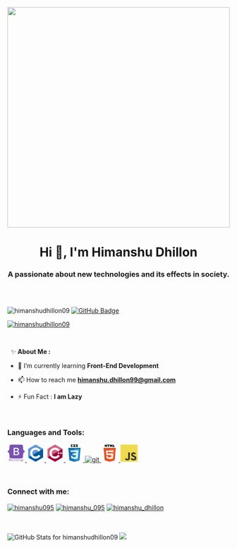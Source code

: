 <a href="#"><img align="center" src="https://camo.githubusercontent.com/0ab44d5c6a2cae99e3336c6ae57ec2a93292890a058f258f7c7bf53437fc2ffd/68747470733a2f2f62696f6d65646963616c6f6479737365792e626c6f67732e686f706b696e736d65646963696e652e6f72672f66696c65732f323032302f30322f70726f6772616d6d696e672d636f64652d77696e646f772d4765747479496d616765732d313132343833383932355f3634302e6a7067" height="500px" width="100%" ></a><br/>
<h1 align="center">Hi 👋, I'm Himanshu Dhillon</h1>
<h3 align="center">A passionate about new technologies and its effects in society.</h3><br/><br/>

<p align="left"> <img src="https://komarev.com/ghpvc/?username=himanshudhillon09&label=Profile%20views&color=0e75b6&style=flat" alt="himanshudhillon09" /> 
<a href="https://github.com/himanshudhillon09?tab=followers"><img src="https://img.shields.io/github/followers/himanshudhillon09?label=Followers&style=social" alt="GitHub Badge"></a>

<p align="left"> <a href="https://github.com/ryo-ma/github-profile-trophy"><img src="https://github-profile-trophy.vercel.app/?username=himanshudhillon09" alt="himanshudhillon09" /></a> </p><br/>

&nbsp; ✨ **About Me :**
- 🌱 I’m currently learning **Front-End Development**

- 📫 How to reach me **himanshu.dhillon99@gmail.com**

- ⚡ Fun Fact : **I am Lazy**
<br/><br/><br/>




<h3 align="left">Languages and Tools:</h3>
<p align="left"> <a href="https://getbootstrap.com" target="_blank" rel="noreferrer"> <img src="https://raw.githubusercontent.com/devicons/devicon/master/icons/bootstrap/bootstrap-plain-wordmark.svg" alt="bootstrap" width="40" height="40"/> </a> <a href="https://www.cprogramming.com/" target="_blank" rel="noreferrer"> <img src="https://raw.githubusercontent.com/devicons/devicon/master/icons/c/c-original.svg" alt="c" width="40" height="40"/> </a> <a href="https://www.w3schools.com/cpp/" target="_blank" rel="noreferrer"> <img src="https://raw.githubusercontent.com/devicons/devicon/master/icons/cplusplus/cplusplus-original.svg" alt="cplusplus" width="40" height="40"/> </a> <a href="https://www.w3schools.com/css/" target="_blank" rel="noreferrer"> <img src="https://raw.githubusercontent.com/devicons/devicon/master/icons/css3/css3-original-wordmark.svg" alt="css3" width="40" height="40"/> </a> <a href="https://git-scm.com/" target="_blank" rel="noreferrer"> <img src="https://www.vectorlogo.zone/logos/git-scm/git-scm-icon.svg" alt="git" width="40" height="40"/> </a> <a href="https://www.w3.org/html/" target="_blank" rel="noreferrer"> <img src="https://raw.githubusercontent.com/devicons/devicon/master/icons/html5/html5-original-wordmark.svg" alt="html5" width="40" height="40"/> </a> <a href="https://developer.mozilla.org/en-US/docs/Web/JavaScript" target="_blank" rel="noreferrer"> <img src="https://raw.githubusercontent.com/devicons/devicon/master/icons/javascript/javascript-original.svg" alt="javascript" width="40" height="40"/> </a> </p>
<br/>











<h3 align="left">Connect with me:</h3>
<p align="left">
<a href="https://linkedin.com/in/himanshu095" target="blank"><img align="center" src="https://raw.githubusercontent.com/rahuldkjain/github-profile-readme-generator/master/src/images/icons/Social/linked-in-alt.svg" alt="himanshu095" height="30" width="40" /></a>
<a href="https://instagram.com/himanshu_095" target="blank"><img align="center" src="https://raw.githubusercontent.com/rahuldkjain/github-profile-readme-generator/master/src/images/icons/Social/instagram.svg" alt="himanshu_095" height="30" width="40" /></a>
<a href="https://www.hackerrank.com/himanshu_095" target="blank"><img align="center" src="https://raw.githubusercontent.com/rahuldkjain/github-profile-readme-generator/master/src/images/icons/Social/hackerrank.svg" alt="himanshu_dhillon" height="30" width="40" /></a>
</p><br/><br/>










<img src="https://github-readme-stats.vercel.app/api?username=himanshudhillon09&show_icons=true&include_all_commits=true&count_private=true&theme=jolly&layout=compact" alt="GitHub Stats for himanshudhillon09" width="450">

<img src="https://github-readme-streak-stats.herokuapp.com?user=himanshudhillon09&theme=jolly" width="450">
